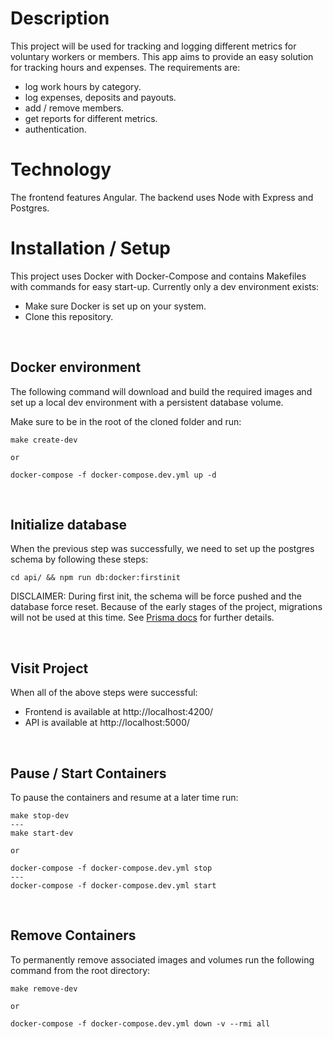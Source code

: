 # Description

This project will be used for tracking and logging different metrics for voluntary workers or members. This app aims to provide an easy solution for tracking hours and expenses. The requirements are:

- log work hours by category.
- log expenses, deposits and payouts.
- add / remove members.
- get reports for different metrics.
- authentication.

# Technology

The frontend features Angular. The backend uses Node with Express and Postgres.

# Installation / Setup

This project uses Docker with Docker-Compose and contains Makefiles with commands for easy start-up. Currently only a dev environment exists:

- Make sure Docker is set up on your system.
- Clone this repository.

<br>

## Docker environment

The following command will download and build the required images and set up a local dev environment with a persistent database volume.

Make sure to be in the root of the cloned folder and run:

```
make create-dev
```

`or`

```
docker-compose -f docker-compose.dev.yml up -d
```

<br>

## Initialize database

When the previous step was successfully, we need to set up the postgres schema by following these steps:

```
cd api/ && npm run db:docker:firstinit
```

DISCLAIMER: During first init, the schema will be force pushed and the database force reset. Because of the early stages of the project, migrations will not be used at this time. See [Prisma docs](https://www.prisma.io/docs/concepts/components/prisma-migrate/db-push#choosing-db-push-or-prisma-migrate) for further details.

<br>

## Visit Project

When all of the above steps were successful:

- Frontend is available at http://localhost:4200/
- API is available at http://localhost:5000/

<br>

## Pause / Start Containers

To pause the containers and resume at a later time run:

```
make stop-dev
---
make start-dev
```

`or`

```
docker-compose -f docker-compose.dev.yml stop
---
docker-compose -f docker-compose.dev.yml start
```

<br>

## Remove Containers

To permanently remove associated images and volumes run the following command from the root directory:

```
make remove-dev
```

`or`

```
docker-compose -f docker-compose.dev.yml down -v --rmi all
```

